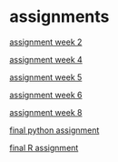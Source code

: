 
# assignments
[assignment week 2](http://localhost:8888/notebooks/Downloads/Assignment_week_2.ipynb)

[assignment week 4](http://localhost:8888/notebooks/Downloads/Assignment_week_4%20(1).ipynb)

[assignment week 5](http://localhost:8888/notebooks/Downloads/Assignment_week_5.ipynb)

[assignment week 6](https://github.com/NickyMartens/assignments/blob/master/Assignment_week_6.ipynb)

[assignment week 8]()

[final python assignment](https://github.com/NickyMartens/assignments/blob/master/Final_Assignment_Python_1_students.ipynb)

[final R assignment](https://github.com/NickyMartens/assignments/blob/master/OECD_R_exam.ipynb)
